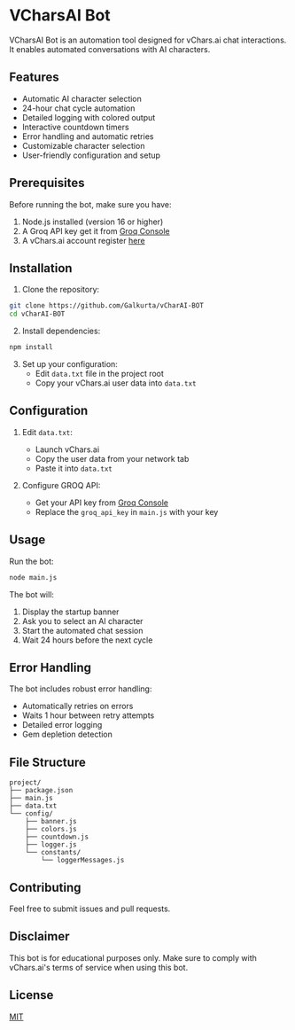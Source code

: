 # VCharsAI Bot

VCharsAI Bot is an automation tool designed for vChars.ai chat interactions. It enables automated conversations with AI characters.

## Features

- Automatic AI character selection
- 24-hour chat cycle automation
- Detailed logging with colored output
- Interactive countdown timers
- Error handling and automatic retries
- Customizable character selection
- User-friendly configuration and setup

## Prerequisites

Before running the bot, make sure you have:

1. Node.js installed (version 16 or higher)
2. A Groq API key get it from [Groq Console](https://console.groq.com/keys)
3. A vChars.ai account register [here](https://t.me/vchars_bot/app?startapp=tatsumaki_6944804952)

## Installation

1. Clone the repository:

```bash
git clone https://github.com/Galkurta/vCharAI-BOT
cd vCharAI-BOT
```

2. Install dependencies:

```bash
npm install
```

3. Set up your configuration:
   - Edit `data.txt` file in the project root
   - Copy your vChars.ai user data into `data.txt`

## Configuration

1. Edit `data.txt`:

   - Launch vChars.ai
   - Copy the user data from your network tab
   - Paste it into `data.txt`

2. Configure GROQ API:
   - Get your API key from [Groq Console](https://console.groq.com/keys)
   - Replace the `groq_api_key` in `main.js` with your key

## Usage

Run the bot:

```bash
node main.js
```

The bot will:

1. Display the startup banner
2. Ask you to select an AI character
3. Start the automated chat session
4. Wait 24 hours before the next cycle

## Error Handling

The bot includes robust error handling:

- Automatically retries on errors
- Waits 1 hour between retry attempts
- Detailed error logging
- Gem depletion detection

## File Structure

```
project/
├── package.json
├── main.js
├── data.txt
└── config/
    ├── banner.js
    ├── colors.js
    ├── countdown.js
    ├── logger.js
    └── constants/
        └── loggerMessages.js
```

## Contributing

Feel free to submit issues and pull requests.

## Disclaimer

This bot is for educational purposes only. Make sure to comply with vChars.ai's terms of service when using this bot.

## License

[MIT](https://choosealicense.com/licenses/mit/)
